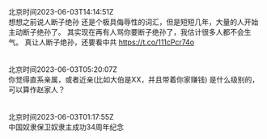 北京时间2023-06-03T14:14:51Z<br>想想之前说人断子绝孙
还是个极具侮辱性的词汇，但是短短几年，大量的人开始主动断子绝孙了。
其实现在再有人骂你要断子绝孙了，我估计很多人都不会生气。
真让人断子绝孙，还要看中共 https://t.co/111cPcr74o<br><br><br>北京时间2023-06-03T05:20:07Z<br>你觉得直系亲属，或者近亲(比如大伯是XX，并且带着你家赚钱)
是什么级别的，可以算作赵家人？<br><br><br>北京时间2023-06-03T01:17:55Z<br>中国奴隶保卫奴隶主成功34周年纪念<br><br><br>